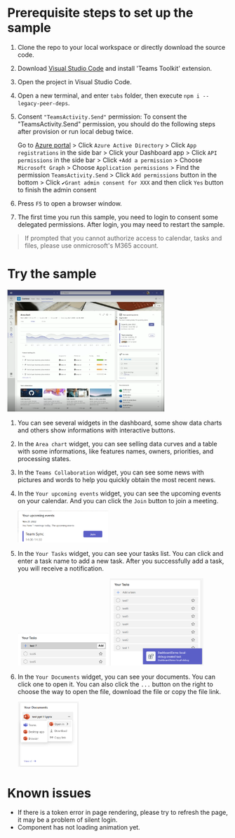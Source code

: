 # Prerequisite steps to set up the sample

1. Clone the repo to your local workspace or directly download the source code.
2. Download [Visual Studio Code](https://code.visualstudio.com) and install 'Teams Toolkit' extension.
3. Open the project in Visual Studio Code.
4. Open a new terminal, and enter `tabs` folder, then execute `npm i --legacy-peer-deps`.
5. Consent `"TeamsActivity.Send"` permission: 
   To consent the "TeamsActivity.Send" permission, you should do the following steps after provision or run local debug twice.
   
   Go to [Azure portal](https://portal.azure.com/) > Click `Azure Active Directory` > Click `App registrations` in the side bar > Click your Dashboard app > Click `API permissions` in the side bar > Click `+Add a permission` > Choose `Microsoft Graph` > Choose `Application permissions` > Find the permission `TeamsActivity.Send` > Click `Add permissions` button in the bottom > Click `✔Grant admin consent for XXX` and then click `Yes` button to finish the admin consent
6. Press `F5` to open a browser window.
7. The first time you run this sample, you need to login to consent some delegated permissions. After login, you may need to restart the sample.

> If prompted that you cannot authorize access to calendar, tasks and files, please use onmicrosoft's M365 account.

# Try the sample

   <img src="images\dashboard.png" style="zoom: 35%">

1. You can see several widgets in the dashboard, some show data charts and others show informations with interactive buttons.
2. In the `Area chart` widget, you can see selling data curves and a table with some informations, like features names, owners, priorities, and processing states.
3. In the `Teams Collaboration` widget, you can see some news with pictures and words to help you quickly obtain the most recent news.
4. In the `Your upcoming events` widget, you can see the upcoming events on your calendar. And you can click the `Join` button to join a meeting.

   <img src="images\join-meeting.png" style="zoom: 30%">

5. In the `Your Tasks` widget, you can see your tasks list. You can click and enter a task name to add a new task. After you successfully add a task, you will receive a notification.

   <img src="images\add-task.png" style="zoom: 30%">

   <img src="images\task-notification.png" style="zoom: 30%">

6. In the `Your Documents` widget, you can see your documents. You can click one to open it. You can also click the `...` button on the right to choose the way to open the file, download the file or copy the file link.

   <img src="images\file.png" style="zoom: 30%">

# Known issues

- If there is a token error in page rendering, please try to refresh the page, it may be a problem of silent login.
- Component has not loading animation yet.

